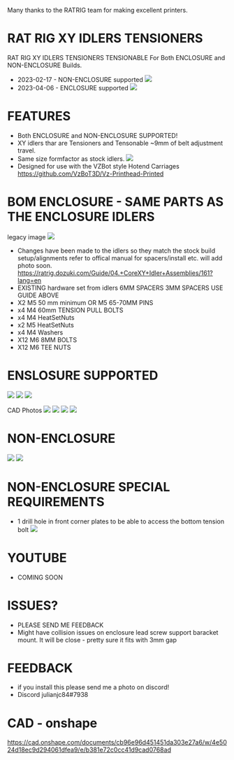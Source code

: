 Many thanks to the RATRIG team for making excellent printers.

# RAT RIG XY IDLERS TENSIONERS

RAT RIG XY IDLERS TENSIONERS TENSIONABLE
For Both ENCLOSURE and NON-ENCLOSURE Builds.

- 2023-02-17 - NON-ENCLOSURE supported
![](images/IDLER_SET.jpg)
- 2023-04-06 - ENCLOSURE supported
![](images/ENCLOSURE.gif)

# FEATURES

- Both ENCLOSURE and NON-ENCLOSURE SUPPORTED!
- XY idlers thar are Tensioners and Tensonable ~9mm of belt adjustment travel.
- Same size formfactor as stock idlers.
![](images/TOPSIZING.jpg)
- Designed for use with the VZBot style Hotend Carriages https://github.com/VzBoT3D/Vz-Printhead-Printed

# BOM ENCLOSURE  - SAME PARTS AS THE ENCLOSURE IDLERS

legacy image
![](images/BOM.jpg)
- Changes have been made to the idlers so they match the stock build setup/alignments refer to offical manual for spacers/install etc. will add photo soon.
https://ratrig.dozuki.com/Guide/04.+CoreXY+Idler+Assemblies/161?lang=en
- EXISTING hardware set from idlers 6MM SPACERS 3MM SPACERS USE GUIDE ABOVE 
- X2 M5 50 mm minimum OR M5 65-70MM PINS
- x4 M4 60mm TENSION PULL BOLTS
- x4 M4 HeatSetNuts
- x2 M5 HeatSetNuts
- x4 M4 Washers
- X12 M6 8MM BOLTS
- X12 M6 TEE NUTS 

# ENSLOSURE SUPPORTED

![](images/ENCLOSURE_REAR_R.png)
![](images/ENCLOSURE_SIDE_R.png)
![](images/ENCLOSURE_SAMPLE_MOUNT.jpg)

CAD Photos
![](images/ENCLOSURE_ISO.png)
![](images/ENCLOSURE_FRONT.png)
![](images/ENCLOSURE_SIDE.png)
![](images/ENCLOSURE_REAR.png)

# NON-ENCLOSURE

![](images/installed1.jpg)
![](images/INSTALLEDSIDE.jpg)

# NON-ENCLOSURE SPECIAL REQUIREMENTS

- 1 drill hole in front corner plates to be able to access the bottom tension bolt
![](images/FRONTHOLE.jpg)

# YOUTUBE

- COMING SOON

# ISSUES?

- PLEASE SEND ME FEEDBACK
- Might have collision issues on enclosure lead screw support baracket mount. It will be close - pretty sure it fits with 3mm gap

# FEEDBACK

 - if you install this please send me a photo on discord!
 - Discord julianjc84#7938
 
 # CAD - onshape
 
https://cad.onshape.com/documents/cb96e96d451451da303e27a6/w/4e5024d18ec9d294061dfea9/e/b381e72c0cc41d9cad0768ad